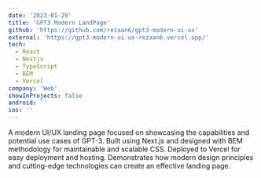 ```yaml
---
date: '2023-01-29'
title: 'GPT3 Modern LandPage'
github: 'https://github.com/rezaan6/gpt3-modern-ui-ux'
external: 'https://gpt3-modern-ui-ux-rezaan6.vercel.app/'
tech:
  - React
  - Nextjs
  - TypeScript
  - BEM
  - Vercel
company: 'Web'
showInProjects: false
android: ''
ios: ''
---
```


A modern UI/UX landing page focused on showcasing the capabilities and potential use cases of GPT-3. Built using Next.js and designed with BEM methodology for maintainable and scalable CSS. Deployed to Vercel for easy deployment and hosting. Demonstrates how modern design principles and cutting-edge technologies can create an effective landing page.

